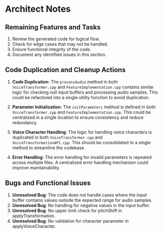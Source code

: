 # Architect Notes

## Remaining Features and Tasks

1. Review the generated code for logical flow.
2. Check for edge cases that may not be handled.
3. Ensure functional integrity of the code.
4. Document any identified issues in this section.

## Code Duplication and Cleanup Actions

1. **Code Duplication**: The `processAudio` method in both `VoiceTransformer.cpp` and `FeatureImplementation.cpp` contains similar logic for checking null input buffers and processing audio samples. This could be refactored into a single utility function to avoid duplication.
  
2. **Parameter Initialization**: The `initParameters` method is defined in both `VoiceTransformer.cpp` and `FeatureImplementation.cpp`. This could be centralized in a single location to ensure consistency and reduce redundancy.

3. **Voice Character Handling**: The logic for handling voice characters is duplicated in both `VoiceTransformer.cpp` and `VoiceTransformationAPI.cpp`. This should be consolidated to a single method to streamline the codebase.

4. **Error Handling**: The error handling for invalid parameters is repeated across multiple files. A centralized error handling mechanism could improve maintainability.

## Bugs and Functional Issues

1. **Unresolved Bug**: The code does not handle cases where the input buffer contains values outside the expected range for audio samples.
2. **Unresolved Bug**: No handling for negative values in the input buffer.
3. **Unresolved Bug**: No upper limit check for pitchShift in applyTransformation.
4. **Unresolved Bug**: No validation for character parameter in applyVoiceCharacter.

